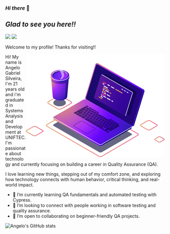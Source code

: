 ### _Hi there_  👋

## _Glad to see you here!!_  
  <a href = "mailto:angelogcsilveira@gmail.com"><img src="https://img.shields.io/badge/-Gmail-%23333?style=for-the-badge&logo=gmail&logoColor=white" target="_blank"></a>
  <a href="https://www.linkedin.com/in/angelo-gabriel-costa-silveira-569a93251" target="_blank"><img src="https://img.shields.io/badge/-LinkedIn-%230077B5?style=for-the-badge&logo=linkedin&logoColor=white" target="_blank"></a> 

Welcome to my profile! Thanks for visiting!! 

<img align="right" src="https://github.com/LuanaVieira95/LuanaVieira95/raw/main/computer-illustration.png" widht="350"/>

Hi! My name is Angelo Gabriel Silveira, I'm 21 years old and i'm graduated in Systems Analysis and Development at UNIFTEC. I'm passionate about technology and currently focusing on building a career in Quality Assurance (QA).

I love learning new things, stepping out of my comfort zone, and exploring how technology connects with human behavior, critical thinking, and real-world impact.


- 🌱 I’m currently learning QA fundamentals and automated testing with Cypress.
- 👀 I’m looking to connect with people working in software testing and quality assurance.
- 🤝 I’m open to collaborating on beginner-friendly QA projects.

![Angelo's GitHub stats](https://github-readme-stats.vercel.app/api?username=angelo-gabs&show_icons=true&theme=radical)
 



